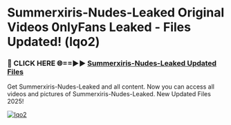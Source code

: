 # Summerxiris-Nudes-Leaked Original Videos 0nlyFans Leaked - Files Updated! (lqo2)

<h3>🔴 CLICK HERE 🌐==►► <a href="https://tinyurl.com/yc6ubb5a" rel="nofollow">Summerxiris-Nudes-Leaked Updated Files</a></h3>

Get Summerxiris-Nudes-Leaked and all content. Now you can access all videos and pictures of Summerxiris-Nudes-Leaked. New Updated Files 2025!

[![lqo2](https://i.imgur.com/7eu0CRL.gif)](https://tinyurl.com/yc6ubb5a)

